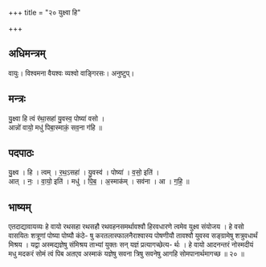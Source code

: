 +++
title = "२० युक्ष्वा हि"

+++
## अधिमन्त्रम्
वायुः। विश्वमना वैयश्वः व्यश्वो वाङ्गिरसः। अनुष्टुप्।

## मन्त्रः
यु॒क्ष्वा हि त्वं र॑था॒सहा॑ यु॒वस्व॒ पोष्या॑ वसो ।  
आन्नो॑ वायो॒ मधु॑ पिबा॒स्माकं॒ सव॒ना ग॑हि ॥

## पदपाठः
यु॒क्ष्व । हि । त्वम् । र॒थ॒ऽसहा॑ । यु॒वस्व॑ । पोष्या॑ । व॒सो॒ इति॑ ।  
आत् । नः॒ । वा॒यो॒ इति॑ । मधु॑ । पि॒ब॒ । अ॒स्माक॑म् । सव॑ना । आ । ग॒हि॒ ॥

## भाष्यम्
एतदाद्यावायव्यः हे वायो रथसहा रथसहौ रथवहनसमर्थावश्वौ हिरवधारणे त्वमेव युक्ष्व संयोजय । हे वसो वासयितः शत्रूणां पोष्या पोष्यौ कंठे- षु करतलास्फालनैराश्वास्य पोषणीयौ तावश्वौ युवस्व सङ्ग्रामेषु शत्रुवधार्थं मिश्रय । यद्वा अस्मद्यज्ञेषु संमिश्रय ताभ्यां युक्तः सन् यज्ञं प्रत्यागच्छेत्य- र्थः । हे वायो आदनन्तरं नोस्मदीयं मधु मदकरं सोमं त्वं पिब अतएव अस्माकं यज्ञेषु सवना त्रिषु सवनेषु आगहि सोमपानार्थमागच्छ ॥ २० ॥
